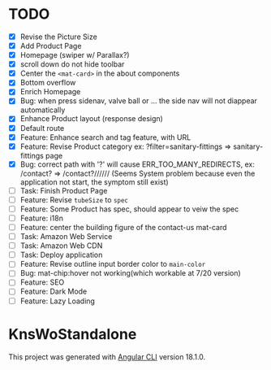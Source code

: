 # TODO
- [X] Revise the Picture Size
- [X] Add Product Page
- [X] Homepage (swiper w/ Parallax?)
- [X] scroll down do not hide toolbar
- [X] Center the `<mat-card>` in the about components
- [X] Bottom overflow
- [X] Enrich Homepage
- [X] Bug: when press sidenav, valve ball or ... the side nav will not diappear automatically
- [X] Enhance Product layout (response design)
- [X] Default route
- [X] Feature: Enhance search and tag feature, with URL
- [X] Feature: Revise Product category ex: <host>?filter=sanitary-fittings => sanitary-fittings page
- [X] Bug: correct path with '?' will cause ERR_TOO_MANY_REDIRECTS, ex: /contact? => /contact?////// (Seems System problem because even the application not start, the symptom still exist)
- [ ] Task: Finish Product Page
- [ ] Feature: Revise `tubeSize` to `spec`
- [ ] Feature: Some Product has spec, should appear to veiw the spec
- [ ] Feature: i18n
- [ ] Feature: center the building figure of the contact-us mat-card
- [ ] Task: Amazon Web Service
- [ ] Task: Amazon Web CDN
- [ ] Task: Deploy application
- [ ] Feature: Revise outline input border color to `main-color`
- [ ] Bug: mat-chip:hover not working(which workable at 7/20 version)
- [ ] Feature: SEO
- [ ] Feature: Dark Mode
- [ ] Feature: Lazy Loading

# KnsWoStandalone

This project was generated with [Angular CLI](https://github.com/angular/angular-cli) version 18.1.0.

